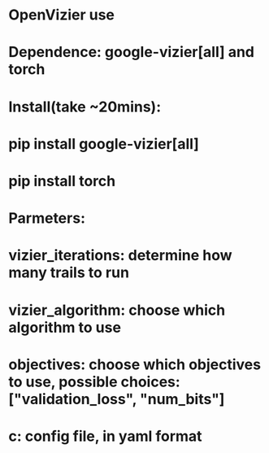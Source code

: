 # OpenVizier use
# Dependence: google-vizier[all] and torch
# Install(take ~20mins): 
# pip install google-vizier[all]
# pip install torch

# Parmeters:
# vizier_iterations: determine how many trails to run
# vizier_algorithm: choose which algorithm to use
# objectives: choose which objectives to use, possible choices: ["validation_loss", "num_bits"]
# c: config file, in yaml format